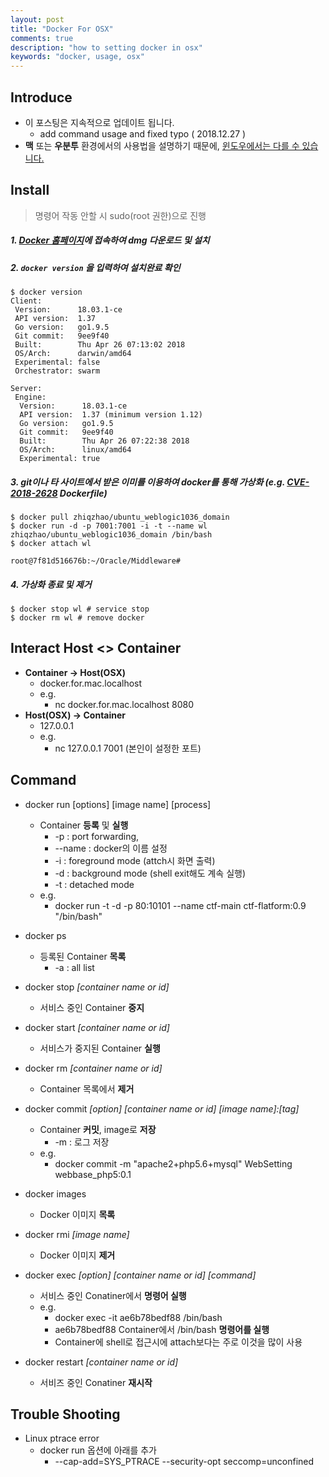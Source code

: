 ```yaml
---
layout: post
title: "Docker For OSX"
comments: true
description: "how to setting docker in osx"
keywords: "docker, usage, osx"
---
```


## Introduce

- 이 포스팅은 지속적으로 업데이트 됩니다.
   - add command usage and fixed typo ( 2018.12.27 )
- **맥** 또는 **우분투** 환경에서의 사용법을 설명하기 때문에, <u>윈도우에서는 다를 수 있습니다.</u>

## Install

> 명령어 작동 안할 시 sudo(root 권한)으로 진행 

##### 1. [Docker 홈페이지](https://store.docker.com/editions/community/docker-ce-desktop-mac)에 접속하여 dmg 다운로드 및 설치

##### 2. `docker version` 을 입력하여 설치완료 확인

```
$ docker version
Client:
 Version:      18.03.1-ce
 API version:  1.37
 Go version:   go1.9.5
 Git commit:   9ee9f40
 Built:        Thu Apr 26 07:13:02 2018
 OS/Arch:      darwin/amd64
 Experimental: false
 Orchestrator: swarm

Server:
 Engine:
  Version:      18.03.1-ce
  API version:  1.37 (minimum version 1.12)
  Go version:   go1.9.5
  Git commit:   9ee9f40
  Built:        Thu Apr 26 07:22:38 2018
  OS/Arch:      linux/amd64
  Experimental: true
```

##### 3. git이나 타 사이트에서 받은 이미를 이용하여 docker를 통해 가상화 (e.g. [CVE-2018-2628](https://nvd.nist.gov/vuln/detail/CVE-2018-2628) Dockerfile)

```
$ docker pull zhiqzhao/ubuntu_weblogic1036_domain
$ docker run -d -p 7001:7001 -i -t --name wl zhiqzhao/ubuntu_weblogic1036_domain /bin/bash
$ docker attach wl

root@7f81d516676b:~/Oracle/Middleware#
```

##### 4. 가상화 종료 및 제거

```
$ docker stop wl # service stop
$ docker rm wl # remove docker
```

## Interact Host <> Container

- **Container -> Host(OSX)**
  - docker.for.mac.localhost
  - e.g. 
    - nc docker.for.mac.localhost 8080
- **Host(OSX) -> Container**
  - 127.0.0.1
  - e.g. 
    - nc 127.0.0.1 7001 (본인이 설정한 포트)

## Command

- docker run \[options\] \[image name\] \[process\]
  - Container **등록** 및 **실행**
    - -p : port forwarding,
    - --name : docker의 이름 설정 
    - -i : foreground mode (attch시 화면 출력)
    - -d : background mode (shell exit해도 계속 실행) 
    - -t : detached mode
  - e.g.
    - docker run -t -d -p 80:10101  --name ctf-main ctf-flatform:0.9 "/bin/bash"
- docker ps
  - 등록된 Container **목록**
    - -a : all list
- docker stop *[container name or id]*
  - 서비스 중인 Container **중지**
- docker start *[container name or id]*
  -  서비스가 중지된 Container **실행**
- docker rm *[container name or id]*
  - Container 목록에서 **제거**
- docker commit *\[option\] \[container name or id\] \[image name\]:\[tag\]* 
  - Container **커밋**, image로 **저장**
    - -m : 로그 저장
  - e.g.
    -  docker commit -m "apache2+php5.6+mysql" WebSetting webbase_php5:0.1
- docker images
   - Docker 이미지 **목록**
- docker rmi *[image name]*
   - Docker 이미지 **제거**

- docker exec *[option]* *[container name or id]* *[command]*
   - 서비스 중인 Conatiner에서 **명령어 실행**
   - e.g.
      - docker exec -it ae6b78bedf88 /bin/bash
      - ae6b78bedf88 Container에서 /bin/bash **명령어를 실행** 
      - Container에 shell로 접근시에 attach보다는 주로 이것을 많이 사용
- docker restart *[container name or id]*
   - 서비즈 중인 Conatiner **재시작**

## Trouble Shooting

- Linux ptrace error
   - docker run 옵션에 아래를 추가
      - --cap-add=SYS_PTRACE --security-opt seccomp=unconfined